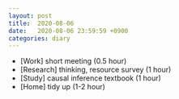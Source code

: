 ```yaml
---
layout: post
title:  2020-08-06
date:   2020-08-06 23:59:59 +0900
categories: diary
---
```


- [Work] short meeting (0.5 hour)
- [Research] thinking, resource survey (1 hour)
- [Study] causal inference textbook (1 hour)
- [Home] tidy up (1-2 hour)